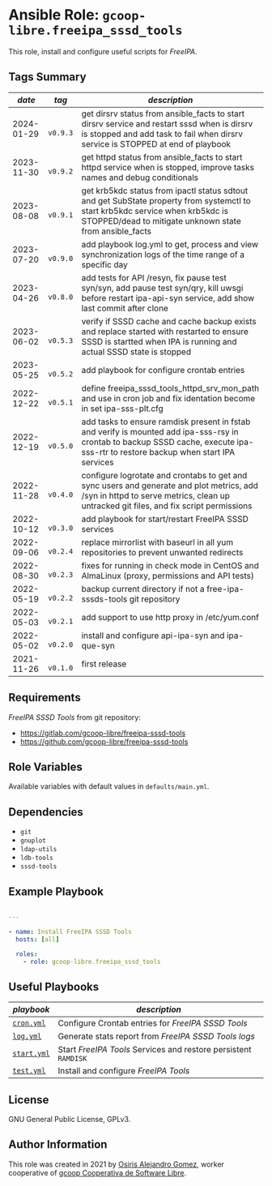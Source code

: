 # Ansible Role: `gcoop-libre.freeipa_sssd_tools`

This role, install and configure useful scripts for _FreeIPA_.

## Tags Summary


| _date_     | _tag_      | _description_                                                                                                                                                                            |
|------------|------------|------------------------------------------------------------------------------------------------------------------------------------------------------------------------------------------|
| 2024-01-29 | `  v0.9.3` | get dirsrv status from ansible_facts to start dirsrv service and restart sssd when is dirsrv is stopped and add task to fail when dirsrv service is STOPPED at end of playbook           |
| 2023-11-30 | `  v0.9.2` | get httpd status from ansible_facts to start httpd service when is stopped, improve tasks names and debug conditionals                                                                   |
| 2023-08-08 | `  v0.9.1` | get krb5kdc status from ipactl status sdtout and get SubState property from systemctl to start krb5kdc service when krb5kdc is STOPPED/dead to mitigate unknown state from ansible_facts |
| 2023-07-20 | `  v0.9.0` | add playbook log.yml to get, process and view synchronization logs of the time range of a specific day                                                                                   |
| 2023-04-26 | `  v0.8.0` | add tests for API /resyn, fix pause test syn/syn, add pause test syn/qry, kill uwsgi before restart ipa-api-syn service, add show last commit after clone                                |
| 2023-06-02 | `  v0.5.3` | verify if SSSD cache and cache backup exists and replace started with restarted to ensure SSSD is startted when IPA is running and actual SSSD state is stopped                          |
| 2023-05-25 | `  v0.5.2` | add playbook for configure crontab entries                                                                                                                                               |
| 2022-12-22 | `  v0.5.1` | define freeipa_sssd_tools_httpd_srv_mon_path and use in cron job and fix identation become in set ipa-sss-plt.cfg                                                                        |
| 2022-12-19 | `  v0.5.0` | add tasks to ensure ramdisk present in fstab and verify is mounted add ipa-sss-rsy in crontab to backup SSSD cache, execute ipa-sss-rtr to restore backup when start IPA services        |
| 2022-11-28 | `  v0.4.0` | configure logrotate and crontabs to get and sync users and generate and plot metrics, add /syn in httpd to serve metrics, clean up untracked git files, and fix script permissions       |
| 2022-10-12 | `  v0.3.0` | add playbook for start/restart FreeIPA SSSD services                                                                                                                                     |
| 2022-09-06 | `  v0.2.4` | replace mirrorlist with baseurl in all yum repositories to prevent unwanted redirects                                                                                                    |
| 2022-08-30 | `  v0.2.3` | fixes for running in check mode in CentOS and AlmaLinux (proxy, permissions and API tests)                                                                                               |
| 2022-05-19 | `  v0.2.2` | backup current directory if not a free-ipa-sssds-tools git repository                                                                                                                    |
| 2022-05-03 | `  v0.2.1` | add support to use http proxy in /etc/yum.conf                                                                                                                                           |
| 2022-05-02 | `  v0.2.0` | install and configure api-ipa-syn and ipa-que-syn                                                                                                                                        |
| 2021-11-26 | `  v0.1.0` | first release                                                                                                                                                                            |


## Requirements

_FreeIPA SSSD Tools_ from git repository:

- https://gitlab.com/gcoop-libre/freeipa-sssd-tools
- https://github.com/gcoop-libre/freeipa-sssd-tools

## Role Variables

Available variables with default values in `defaults/main.yml`.

## Dependencies

- `git`
- `gnuplot`
- `ldap-utils`
- `ldb-tools`
- `sssd-tools`

## Example Playbook

```yaml

---

- name: Install FreeIPA SSSD Tools
  hosts: [all]

  roles:
    - role: gcoop-libre.freeipa_sssd_tools

```

## Useful Playbooks

| _playbook_                       | _description_                                                     |
|----------------------------------|-------------------------------------------------------------------|
| [`cron.yml`](../tests/cron.yml)  | Configure Crontab entries for _FreeIPA_ _SSSD_ _Tools_            |
| [`log.yml`](../tests/log.yml)    | Generate stats report from _FreeIPA_ _SSSD_ _Tools_ _logs_        |
| [`start.yml`](../tests/start.md) | Start _FreeIPA_ _Tools_ Services and restore persistent `RAMDISK` |
| [`test.yml`](../tests/test.yml)  | Install and configure _FreeIPA_ _Tools_                           |

## License

GNU General Public License, GPLv3.

## Author Information

This role was created in 2021 by
 [Osiris Alejandro Gomez](https://osiux.com/), worker cooperative of
 [gcoop Cooperativa de Software Libre](https://www.gcoop.coop/).
